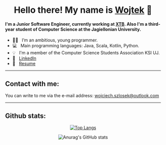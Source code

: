 # <h1 align="center"> Hello there! My name is [Wojtek](https://wszlosek.github.io/website/) :wave:</h1>

#### I'm a Junior Software Engineer, currently working at [XTB](https://www.xtb.com/pl). Also I'm a third-year student of Computer Science at the Jagiellonian University. 

- 👨‍💻 &nbsp; I’m an ambitious, young programmer.
- 💻 &nbsp; Main programming languages: Java, Scala, Kotlin, Python.
- 💡 &nbsp; I'm a member of the Computer Science Students Association KSI UJ.
- 💼 &nbsp; [LinkedIn](https://www.linkedin.com/in/wojciech-szlosek/)
- 📄 &nbsp; [Resume](https://wszlosek.github.io/website/resume.pdf)

---


## Contact with me:

You can write to me via the e-mail address: <wojciech.szlosek@outlook.com>

---


## Github stats:

<div align="center"> 
         
[![Top Langs](https://github-readme-stats.vercel.app/api/top-langs/?username=wszlosek&hide=javascript,html,tex,scss,css&exclude_repo=UJ-iOS,ASD,UJ-Android)](https://github.com/anuraghazra/github-readme-stats)
         
![Anurag's GitHub stats](https://github-readme-stats.vercel.app/api?username=wszlosek&show_icons=true) </div>
